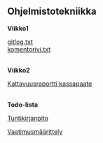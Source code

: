 ## Ohjelmistotekniikka

**Viikko1**

[gitlog.txt](laskarit/viikko1/gitlog.txt) <br />
[komentorivi.txt](laskarit/viikko1/komentorivi.txt) <br />
<br />

**Viikko2**

[Kattavuusraportti kassapaate](https://github.com/TatuSorjonen/ot-harjoitustyo/blob/master/laskarit/viikko2/Screenshot%20from%202021-03-30%2017-24-50.png) <br />
<br />

**Todo-lista**

[Tuntikirjanpito](https://github.com/TatuSorjonen/ot-harjoitustyo/blob/master/maarittelydokumentti/tuntikirjanpito) <br />

[Vaatimusmäärittely](https://github.com/TatuSorjonen/ot-harjoitustyo/blob/master/maarittelydokumentti/vaatimusmaarittely)


